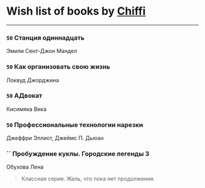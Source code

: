 # Wish list of books by [Chiffi](https://plus.google.com/105831994080785626680)
---

### `50` Станция одиннадцать
Эмили Сент-Джон Мандел

### `50` Как организовать свою жизнь
Локвуд Джорджина

### `50` АДвокат
Кисимяка Вика

### `50` Профессиональные технологии нарезки
Джеффри Эллиот, Джеймс П. Дьюан

### `` Пробуждение куклы. Городские легенды 3
Обухова Лена
> Классная серия. Жаль, что пока нет продолжения.

